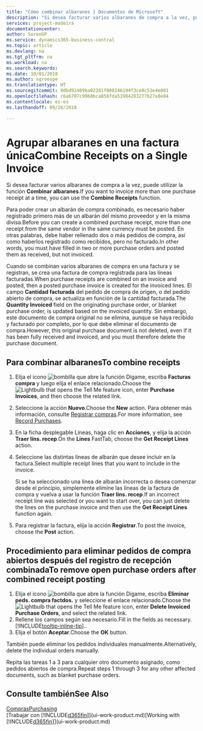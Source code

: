 ```yaml
---
title: "Cómo combinar albaranes | Documentos de Microsoft"
description: "Si desea facturar varios albaranes de compra a la vez, puede utilizar la función Combinar albaranes."
services: project-madeira
documentationcenter: 
author: SorenGP
ms.service: dynamics365-business-central
ms.topic: article
ms.devlang: na
ms.tgt_pltfrm: na
ms.workload: na
ms.search.keywords: 
ms.date: 10/01/2018
ms.author: sgroespe
ms.translationtype: HT
ms.sourcegitcommit: 9dbd92409ba02281f008246194f3ce0c53e4e001
ms.openlocfilehash: c6a6707c9968bca856fda51984283277b27e8e84
ms.contentlocale: es-es
ms.lasthandoff: 09/28/2018

---
```

# <a name="combine-receipts-on-a-single-invoice"></a><span data-ttu-id="12471-103">Agrupar albaranes en una factura única</span><span class="sxs-lookup"><span data-stu-id="12471-103">Combine Receipts on a Single Invoice</span></span>
<span data-ttu-id="12471-104">Si desea facturar varios albaranes de compra a la vez, puede utilizar la función **Combinar albaranes**.</span><span class="sxs-lookup"><span data-stu-id="12471-104">If you want to invoice more than one purchase receipt at a time, you can use the **Combine Receipts** function.</span></span>  

<span data-ttu-id="12471-105">Para poder crear un albarán de compra combinado, es necesario haber registrado primero más de un albarán del mismo proveedor y en la misma divisa.</span><span class="sxs-lookup"><span data-stu-id="12471-105">Before you can create a combined purchase receipt, more than one receipt from the same vendor in the same currency must be posted.</span></span> <span data-ttu-id="12471-106">En otras palabras, debe haber rellenado dos o más pedidos de compra, así como haberlos registrado como recibidos, pero no facturado.</span><span class="sxs-lookup"><span data-stu-id="12471-106">In other words, you must have filled in two or more purchase orders and posted them as received, but not invoiced.</span></span>  

<span data-ttu-id="12471-107">Cuando se combinan varios albaranes de compra en una factura y se registran, se crea una factura de compra registrada para las líneas facturadas.</span><span class="sxs-lookup"><span data-stu-id="12471-107">When purchase receipts are combined on an invoice and posted, then a posted purchase invoice is created for the invoiced lines.</span></span> <span data-ttu-id="12471-108">El campo **Cantidad facturada** del pedido de compra de origen, o del pedido abierto de compra, se actualiza en función de la cantidad facturada.</span><span class="sxs-lookup"><span data-stu-id="12471-108">The **Quantity Invoiced** field on the originating purchase order, or blanket purchase order, is updated based on the invoiced quantity.</span></span> <span data-ttu-id="12471-109">Sin embargo, este documento de compra original no se elimina, aunque se haya recibido y facturado por completo, por lo que debe eliminar el documento de compra.</span><span class="sxs-lookup"><span data-stu-id="12471-109">However, this original purchase document is not deleted, even if it has been fully received and invoiced, and you must therefore delete the purchase document.</span></span>  

## <a name="to-combine-receipts"></a><span data-ttu-id="12471-110">Para combinar albaranes</span><span class="sxs-lookup"><span data-stu-id="12471-110">To combine receipts</span></span>  
1. <span data-ttu-id="12471-111">Elija el icono ![bombilla que abre la función Dígame](media/ui-search/search_small.png "Dígame que desea hacer"), escriba **Facturas compra** y luego elija el enlace relacionado.</span><span class="sxs-lookup"><span data-stu-id="12471-111">Choose the ![Lightbulb that opens the Tell Me feature](media/ui-search/search_small.png "Tell me what you want to do") icon, enter **Purchase Invoices**, and then choose the related link.</span></span>  
2. <span data-ttu-id="12471-112">Seleccione la acción **Nuevo**.</span><span class="sxs-lookup"><span data-stu-id="12471-112">Choose the **New** action.</span></span> <span data-ttu-id="12471-113">Para obtener más información, consulte [Registrar compras](purchasing-how-record-purchases.md).</span><span class="sxs-lookup"><span data-stu-id="12471-113">For more information, see [Record Purchases](purchasing-how-record-purchases.md).</span></span>  
3. <span data-ttu-id="12471-114">En la ficha desplegable Líneas, haga clic en **Acciones**, y elija la acción **Traer líns. recep**.</span><span class="sxs-lookup"><span data-stu-id="12471-114">On the **Lines** FastTab, choose the **Get Receipt Lines** action.</span></span>  
4. <span data-ttu-id="12471-115">Seleccione las distintas líneas de albarán que desee incluir en la factura.</span><span class="sxs-lookup"><span data-stu-id="12471-115">Select multiple receipt lines that you want to include in the invoice.</span></span>  

    <span data-ttu-id="12471-116">Si se ha seleccionado una línea de albarán incorrecta o desea comenzar desde el principio, simplemente elimine las líneas de la factura de compra y vuelva a usar la función **Traer líns. recep**.</span><span class="sxs-lookup"><span data-stu-id="12471-116">If an incorrect receipt line was selected or you want to start over, you can just delete the lines on the purchase invoice and then use the **Get Receipt Lines** function again.</span></span>  
5. <span data-ttu-id="12471-117">Para registrar la factura, elija la acción **Registrar**.</span><span class="sxs-lookup"><span data-stu-id="12471-117">To post the invoice, choose the **Post** action.</span></span>  

## <a name="to-remove-open-purchase-orders-after-combined-receipt-posting"></a><span data-ttu-id="12471-118">Procedimiento para eliminar pedidos de compra abiertos después del registro de recepción combinada</span><span class="sxs-lookup"><span data-stu-id="12471-118">To remove open purchase orders after combined receipt posting</span></span>  
1. <span data-ttu-id="12471-119">Elija el icono ![bombilla que abre la función Dígame](media/ui-search/search_small.png "Dígame que desea hacer"), escriba **Eliminar peds. compra factdos.** y seleccione el enlace relacionado.</span><span class="sxs-lookup"><span data-stu-id="12471-119">Choose the ![Lightbulb that opens the Tell Me feature](media/ui-search/search_small.png "Tell me what you want to do") icon, enter **Delete Invoiced Purchase Orders**, and select the related link.</span></span>  
2. <span data-ttu-id="12471-120">Rellene los campos según sea necesario.</span><span class="sxs-lookup"><span data-stu-id="12471-120">Fill in the fields as necessary.</span></span> [!INCLUDE[tooltip-inline-tip](includes/tooltip-inline-tip_md.md)]<span data-ttu-id="12471-121">.</span><span class="sxs-lookup"><span data-stu-id="12471-121">.</span></span>
3. <span data-ttu-id="12471-122">Elija el botón **Aceptar**.</span><span class="sxs-lookup"><span data-stu-id="12471-122">Choose the **OK** button.</span></span>  

<span data-ttu-id="12471-123">También puede eliminar los pedidos individuales manualmente.</span><span class="sxs-lookup"><span data-stu-id="12471-123">Alternatively, delete the individual orders manually.</span></span>

<span data-ttu-id="12471-124">Repita las tareas 1 a 3 para cualquier otro documento asignado, como pedidos abiertos de compra.</span><span class="sxs-lookup"><span data-stu-id="12471-124">Repeat steps 1 through 3 for any other affected documents, such as blanket purchase orders.</span></span>

## <a name="see-also"></a><span data-ttu-id="12471-125">Consulte también</span><span class="sxs-lookup"><span data-stu-id="12471-125">See Also</span></span>  
[<span data-ttu-id="12471-126">Compras</span><span class="sxs-lookup"><span data-stu-id="12471-126">Purchasing</span></span>](purchasing-manage-purchasing.md)  
<span data-ttu-id="12471-127">[Trabajar con [!INCLUDE[d365fin](includes/d365fin_md.md)]](ui-work-product.md)</span><span class="sxs-lookup"><span data-stu-id="12471-127">[Working with [!INCLUDE[d365fin](includes/d365fin_md.md)]](ui-work-product.md)</span></span>

